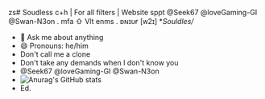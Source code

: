 zs# Soudless c+h | For all filters | Website sppt @Seek67 @loveGaming-GI @Swan-N3on . mfa ⇧ Vlt enms . ᴅɴɪᴜғ [ᴡ2ɪ]
**Souldles/*
- 💬 Ask me about anything
- 😄 Pronouns: he/him
- Don't call me a clone
- Don't take any demands when I don't know you
- @Seek67 @loveGaming-GI @Swan-N3on
- ![Anurag's GitHub stats](https://github-readme-stats.vercel.app/api?username=anuraghazra&theme=dark&show_icons=true)
- Ed. 
